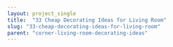 ```yaml
---
layout: project_single
title:  "33 Cheap Decorating Ideas for Living Room"
slug: "33-cheap-decorating-ideas-for-living-room"
parent: "corner-living-room-decorating-ideas"
---
```

 